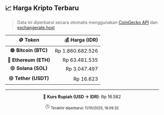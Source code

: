 

<!-- HARGA_KRIPTO -->
## 📈 Harga Kripto Terbaru

> Data ini diperbarui secara otomatis menggunakan [CoinGecko API](https://www.coingecko.com/) dan [exchangerate.host](https://exchangerate.host/)

<div align="center">

| 🪙 Token | 💰 Harga (IDR) |
|:------:|---------------:|
| 🟠 **Bitcoin (BTC)**   | Rp 1.860.682.526 |
| 🔵 **Ethereum (ETH)**  | Rp 63.481.535 |
| 🟣 **Solana (SOL)**    | Rp 3.047.497 |
| 🟢 **Tether (USDT)**   | Rp 16.623 |

---

💱 **Kurs Rupiah (USD → IDR)**: Rp 16.582

🕒 <sub>Terakhir diperbarui: 11/10/2025, 18.09.32</sub>

</div>
<!-- /HARGA_KRIPTO -->